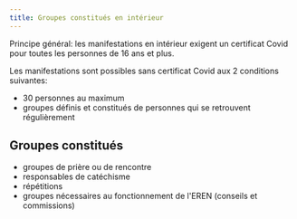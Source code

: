 ```yaml
---
title: Groupes constitués en intérieur
---
```


Principe général: les manifestations en intérieur exigent un certificat Covid pour toutes les personnes de 16 ans et plus.

Les manifestations sont possibles sans certificat Covid aux 2 conditions suivantes:

- 30 personnes au maximum
- groupes définis et constitués de personnes qui se retrouvent régulièrement

## Groupes constitués

- groupes de prière ou de rencontre
- responsables de catéchisme
- répétitions
- groupes nécessaires au fonctionnement de l'EREN (conseils et commissions)